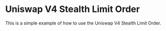 # Uniswap V4 Stealth Limit Order

This is a simple example of how to use the Uniswap V4 Stealth Limit Order.